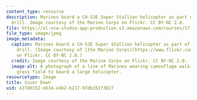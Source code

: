 ```yaml
---
content_type: resource
description: Marines board a CH-53E Super Stallion helicopter as part of a training
  drill. Image courtesy of the Marine Corps on Flickr. CC BY-NC 2.0.
file: https://ol-ocw-studio-app-production.s3.amazonaws.com/courses/17-482-u-s-military-power-spring-2015/e27db152e634e4b2b21797db351f3817_17-482s15.jpg
file_type: image/jpeg
image_metadata:
  caption: Marines board a CH-53E Super Stallion helicopter as part of a training
    drill. (Image courtesy of [the Marine Corps](https://www.flickr.com/photos/marine_corps/20686449185/)
    on Flickr. CC BY-NC 2.0.)
  credit: Image courtesy of the Marine Corps on Flickr. CC BY-NC 2.0.
  image-alt: A photograph of a line of Marines wearing camouflage walking across a
    grass field to board a large helicopter.
resourcetype: Image
title: Cover Down
uid: e27db152-e634-e4b2-b217-97db351f3817
---
```

